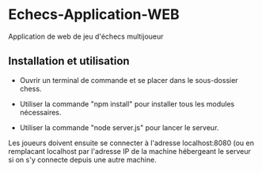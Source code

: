 # Echecs-Application-WEB
Application de web de jeu d'échecs multijoueur


## Installation et utilisation

* Ouvrir un terminal de commande et se placer dans le sous-dossier chess. 

* Utiliser la commande "npm install" pour installer tous les modules nécessaires.

* Utiliser la commande "node server.js" pour lancer le serveur.

Les joueurs doivent ensuite se connecter à l'adresse localhost:8080 (ou en remplacant localhost par l'adresse IP de la machine hébergeant le serveur si on s'y connecte depuis une autre machine.

